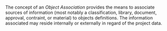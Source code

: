 The concept of an _Object Association_ provides the means to associate sources of information (most notably a classification, library, document, approval, contraint, or material) to objects definitions. The information associated may reside internally or externally in regard of the project data.
